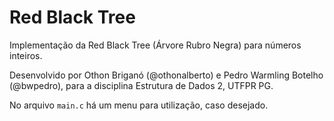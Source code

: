 # Red Black Tree

Implementação da Red Black Tree (Árvore Rubro Negra) para números inteiros.

Desenvolvido por Othon Briganó (@othonalberto) e Pedro Warmling Botelho
(@bwpedro), para a disciplina Estrutura de Dados 2, UTFPR PG.

No arquivo ``main.c`` há um menu para utilização, caso desejado.
